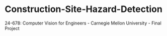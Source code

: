 # Construction-Site-Hazard-Detection

24-678: Computer Vision for Engineers - Carnegie Mellon University - Final Project

